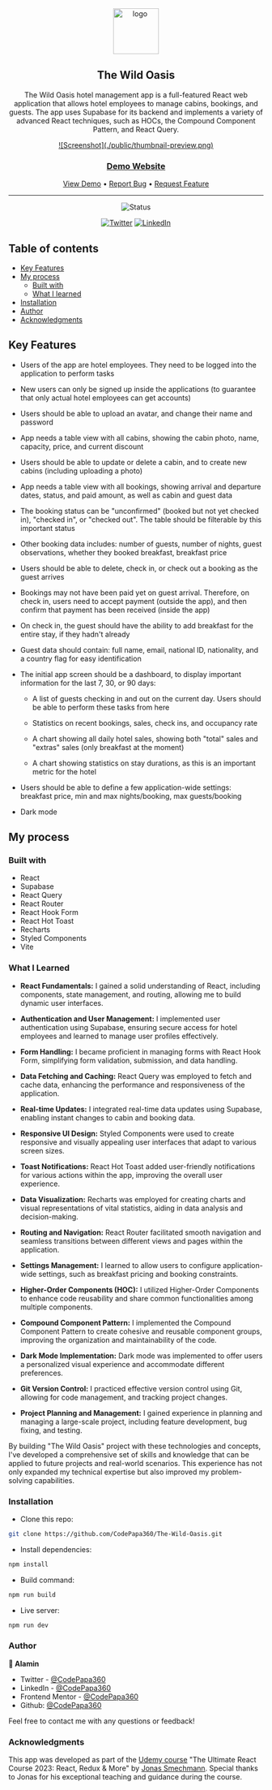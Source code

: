 <div align="center">

  <img src="./public/logo-dark.png" alt="logo" width="90" height="auto">

  <h2>The Wild Oasis</h2>
  <!-- Brief -->
<p >
The Wild Oasis hotel management app is a full-featured React web application that allows hotel employees to manage cabins, bookings, and guests. The app uses Supabase for its backend and implements a variety of advanced React techniques, such as HOCs, the Compound Component Pattern, and React Query.
</p>

<!-- Screenshot -->
<a align="center" href="https://the-wild-oasis-alamin.vercel.app">
  ![Screenshot](./public/thumbnail-preview.png)
</a>

  <h3>
    <a href="https://the-wild-oasis-alamin.vercel.app">
      <strong>Demo Website</strong>
    </a>
  </h3>

  <div align="center">
    <a href="https://the-wild-oasis-alamin.vercel.app">View Demo</a>
    •
    <a href="https://github.com/CodePapa360/The-Wild-Oasis/issues">Report Bug</a>
    •
    <a href="https://github.com/CodePapa360/The-Wild-Oasis/pulls">Request Feature</a>
  </div>

  <hr>

</div>

<!-- Badges -->
<div align="center">

<img src="https://img.shields.io/badge/Status-Completed-success?style=flat" alt="Status" />

<a href='https://www.twitter.com/CodePapa360' target="_blank"><img alt='Twitter' src='https://img.shields.io/badge/@CodePapa360-100000?style=for-the-badge&logo=Twitter&logoColor=00C9F7&labelColor=3F3F3F&color=0092FA'/></a>
<a href='https://www.linkedin.com/in/codepapa360' target="_blank"><img alt='LinkedIn' src='https://img.shields.io/badge/@CodePapa360-100000?style=for-the-badge&logo=LinkedIn&logoColor=00a0dc&labelColor=2F2F2F&color=0077b5'/></a>

</div>

## Table of contents

- [Key Features](#key-features)
- [My process](#my-process)
  - [Built with](#built-with)
  - [What I learned](#what-i-learned)
- [Installation](#installation)
- [Author](#author)
- [Acknowledgments](#acknowledgments)

## Key Features

- Users of the app are hotel employees. They need to be logged into the application to perform tasks

- New users can only be signed up inside the applications (to guarantee that only actual hotel employees can get accounts)

- Users should be able to upload an avatar, and change their name and password

- App needs a table view with all cabins, showing the cabin photo, name, capacity, price, and current discount

- Users should be able to update or delete a cabin, and to create new cabins (including uploading a photo)

- App needs a table view with all bookings, showing arrival and departure dates, status, and paid amount, as well as cabin and guest data

- The booking status can be "unconfirmed" (booked but not yet checked in), "checked in", or "checked out". The table should be filterable by this important status

- Other booking data includes: number of guests, number of nights, guest observations, whether they booked breakfast, breakfast price

- Users should be able to delete, check in, or check out a booking as the guest arrives

- Bookings may not have been paid yet on guest arrival. Therefore, on check in, users need to accept payment (outside the app), and then confirm that payment has been received (inside the app)

- On check in, the guest should have the ability to add breakfast for the entire stay, if they hadn't already

- Guest data should contain: full name, email, national ID, nationality, and a country flag for easy identification

- The initial app screen should be a dashboard, to display important information for the last 7, 30, or 90 days:

  - A list of guests checking in and out on the current day. Users should be able to perform these tasks from here

  - Statistics on recent bookings, sales, check ins, and occupancy rate

  - A chart showing all daily hotel sales, showing both "total" sales and "extras" sales (only breakfast at the moment)

  - A chart showing statistics on stay durations, as this is an important metric for the hotel

- Users should be able to define a few application-wide settings: breakfast price, min and max nights/booking, max guests/booking

- Dark mode

## My process

### Built with

- React
- Supabase
- React Query
- React Router
- React Hook Form
- React Hot Toast
- Recharts
- Styled Components
- Vite

### What I Learned

- **React Fundamentals:** I gained a solid understanding of React, including components, state management, and routing, allowing me to build dynamic user interfaces.

- **Authentication and User Management:** I implemented user authentication using Supabase, ensuring secure access for hotel employees and learned to manage user profiles effectively.

- **Form Handling:** I became proficient in managing forms with React Hook Form, simplifying form validation, submission, and data handling.

- **Data Fetching and Caching:** React Query was employed to fetch and cache data, enhancing the performance and responsiveness of the application.

- **Real-time Updates:** I integrated real-time data updates using Supabase, enabling instant changes to cabin and booking data.

- **Responsive UI Design:** Styled Components were used to create responsive and visually appealing user interfaces that adapt to various screen sizes.

- **Toast Notifications:** React Hot Toast added user-friendly notifications for various actions within the app, improving the overall user experience.

- **Data Visualization:** Recharts was employed for creating charts and visual representations of vital statistics, aiding in data analysis and decision-making.

- **Routing and Navigation:** React Router facilitated smooth navigation and seamless transitions between different views and pages within the application.

- **Settings Management:** I learned to allow users to configure application-wide settings, such as breakfast pricing and booking constraints.

- **Higher-Order Components (HOC):** I utilized Higher-Order Components to enhance code reusability and share common functionalities among multiple components.

- **Compound Component Pattern:** I implemented the Compound Component Pattern to create cohesive and reusable component groups, improving the organization and maintainability of the code.

- **Dark Mode Implementation:** Dark mode was implemented to offer users a personalized visual experience and accommodate different preferences.

- **Git Version Control:** I practiced effective version control using Git, allowing for code management, and tracking project changes.

- **Project Planning and Management:** I gained experience in planning and managing a large-scale project, including feature development, bug fixing, and testing.

By building "The Wild Oasis" project with these technologies and concepts, I've developed a comprehensive set of skills and knowledge that can be applied to future projects and real-world scenarios. This experience has not only expanded my technical expertise but also improved my problem-solving capabilities.

### Installation

- Clone this repo:

```sh
git clone https://github.com/CodePapa360/The-Wild-Oasis.git
```

- Install dependencies:

```sh
npm install
```

- Build command:

```sh
npm run build
```

- Live server:

```sh
npm run dev
```

### Author

<b>👤 Alamin</b>

- Twitter - [@CodePapa360](https://www.twitter.com/CodePapa360)
- LinkedIn - [@CodePapa360](https://www.linkedin.com/in/codepapa360)
- Frontend Mentor - [@CodePapa360](https://www.frontendmentor.io/profile/CodePapa360)
- Github: [@CodePapa360](https://github.com/codepapa360)

Feel free to contact me with any questions or feedback!

### Acknowledgments

This app was developed as part of the [Udemy course](https://www.udemy.com/course/the-ultimate-react-course) "The Ultimate React Course 2023: React, Redux & More" by [Jonas Smechmann](https://twitter.com/jonasschmedtman). Special thanks to Jonas for his exceptional teaching and guidance during the course.
